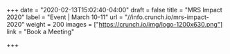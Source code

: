 +++
date = "2020-02-13T15:02:40-04:00"
draft = false
title = "MRS Impact 2020"
label = "Event | March 10-11"
url = "//info.crunch.io/mrs-impact-2020"
weight = 200
images = ["https://crunch.io/img/logo-1200x630.png"]
link = "Book a Meeting"

+++
